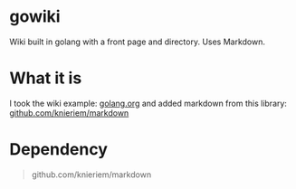 gowiki
======

Wiki built in golang with a front page and directory. Uses Markdown.


# What it is
I took the wiki example: [golang.org](http://golang.org/doc/articles/wiki/) and added markdown from this library: [github.com/knieriem/markdown](http://github.com/knieriem/markdown)

# Dependency
> github.com/knieriem/markdown


